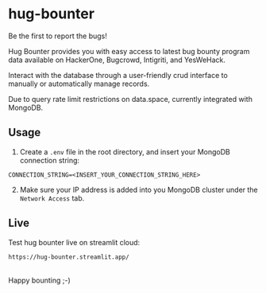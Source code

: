 # hug-bounter
Be the first to report the bugs!

Hug Bounter provides you with easy access to latest bug bounty program data available on HackerOne, Bugcrowd, Intigriti, and YesWeHack. 

Interact with the database through a user-friendly crud interface to manually or automatically manage records.

Due to query rate limit restrictions on data.space, currently integrated with MongoDB.

<h2>Usage</h2>

1. Create a `.env` file in the root directory, and insert your MongoDB connection string:
``` 
CONNECTION_STRING=<INSERT_YOUR_CONNECTION_STRING_HERE>
```

2. Make sure your IP address is added into you MongoDB cluster under the `Network Access` tab.


<h2>Live</h2>

Test hug bounter live on streamlit cloud:
```
https://hug-bounter.streamlit.app/
```
 
<br>
Happy bounting ;-)
